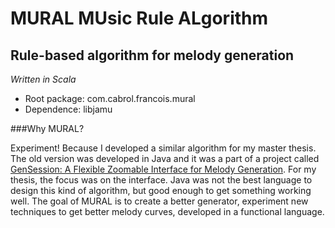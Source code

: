 MURAL	  MUsic Rule ALgorithm
==============

Rule-based algorithm for melody generation
--------------

*Written in Scala*

  * Root package: com.cabrol.francois.mural
  * Dependence: libjamu



###Why MURAL?

Experiment!
Because I developed a similar algorithm for my master thesis. 
The old version was developed in Java and it was a part of a project called [GenSession: A Flexible Zoomable Interface for Melody Generation](http://hifiv.ca/~francoiscabrol/GenSession/). 
For my thesis, the focus was on the interface. Java was not the best language to design this kind of algorithm, but good enough to get something working well. 
The goal of MURAL is to create a better generator, experiment new techniques to get better melody curves, developed in a functional language.
